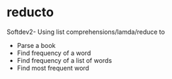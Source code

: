 # reducto
Softdev2- Using list comprehensions/lamda/reduce to 
- Parse a book 
- Find frequency of a word
- Find frequency of a list of words
- Find most frequent word
